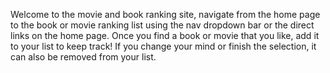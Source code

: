 Welcome to the movie and book ranking site, navigate from the home page to the book or movie 
ranking list using the nav dropdown bar or the direct links on the home page. 
Once you find a book or movie that you like, add it to your list to keep track! 
If you change your mind or finish the selection, it can also be removed from your list. 
